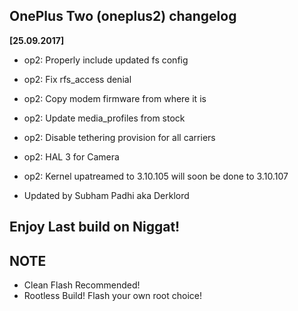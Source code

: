 ## OnePlus Two (oneplus2) changelog

**[25.09.2017]** 

- op2: Properly include updated fs config
- op2: Fix rfs_access denial
- op2: Copy modem firmware from where it is
- op2: Update media_profiles from stock
- op2: Disable tethering provision for all carriers
- op2: HAL 3 for Camera
- op2: Kernel upatreamed to 3.10.105 will soon be done to 3.10.107 

- Updated by Subham Padhi aka Derklord 

## Enjoy Last build on Niggat!

## NOTE

- Clean Flash Recommended!
- Rootless Build! Flash your own root choice!
